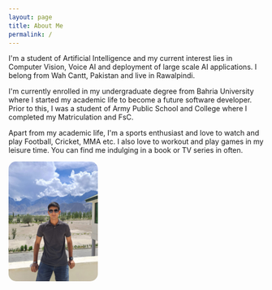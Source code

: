 ```yaml
---
layout: page
title: About Me
permalink: /
---
```

I'm a student of Artificial Intelligence and my current interest lies in Computer Vision, Voice AI and deployment of large scale AI applications. I belong from Wah Cantt, Pakistan and live in Rawalpindi.

I'm currently enrolled in my undergraduate degree from Bahria University where I started my academic life to become a future software developer. Prior to this, I was a student of Army Public School and College where I completed my Matriculation and FsC.

Apart from my academic life, I'm a sports enthusiast and love to watch and play Football, Cricket, MMA etc. I also love to workout and play games in my leisure time. You can find me indulging in a book or TV series in often.

<img src="/assets/images/index.jpg" alt="Hasan Faisal" width="35%" style="border-radius: 15px;" />